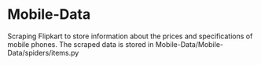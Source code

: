 # Mobile-Data
Scraping Flipkart to store information about the prices and specifications of mobile phones.
The scraped data is stored in Mobile-Data/Mobile-Data/spiders/items.py
